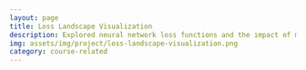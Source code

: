 ```yaml
---
layout: page
title: Loss Landscape Visualization
description: Explored neural network loss functions and the impact of model architecture and training parameters on generalization in VGG and ResNet. <br> <code>PyTorch</code>
img: assets/img/project/loss-landscape-visualization.png
category: course-related
---
```

